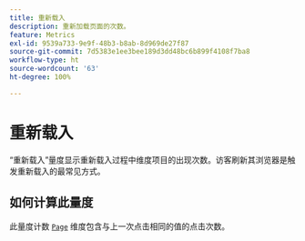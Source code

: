 ```yaml
---
title: 重新载入
description: 重新加载页面的次数。
feature: Metrics
exl-id: 9539a733-9e9f-48b3-b8ab-8d969de27f87
source-git-commit: 7d5383e1ee3bee189d3dd48bc6b899f4108f7ba8
workflow-type: ht
source-wordcount: '63'
ht-degree: 100%

---
```


# 重新载入

“重新载入”量度显示重新载入过程中维度项目的出现次数。访客刷新其浏览器是触发重新载入的最常见方式。

## 如何计算此量度

此量度计数 [`Page`](../dimensions/page.md) 维度包含与上一次点击相同的值的点击次数。
